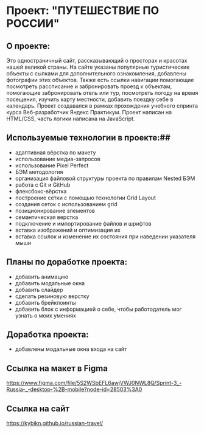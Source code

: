# Проект: "ПУТЕШЕСТВИЕ ПО РОССИИ"

## О проекте: ##
Это одностраничный сайт, рассказывающий о просторах и красотах нашей великой страны. На сайте указаны популярные туристические объекты с сылками для дополнительного ознакомления, добавлены фотографии этих объектов. Также есть ссылки навигации помогающие посмотреть рассписание и забронировать проезд к объектам, помогающие забронировать отель или тур, посмотреть погоду на время посещения, изучить карту местности, добавить поездку себе в календарь.
Проект создавался в рамках прохождения учебного спринта курса Веб-разработчик Яндекс Практикум. Проект написан на HTML/CSS, часть логики написана на JavaScript.<br>

## Используемые технологии в проекте:##
* aдаптивная вёрстка по макету<br>
* использование медиа-запросов<br>
* использование Pixel Perfect<br>
* БЭМ методология<br>
* организация файловой структуры проекта по правилам Nested БЭМ<br>
* работа с Git и GitHub<br>
* флексбокс-вёрстка<br>
* построение сетки с помощью технологии Grid Layout<br>
* создания сеток с использованием grid<br>
* позиционирование элементов<br>
* семантическая верстка<br>
* подключение и импортирование файлов и шрифтов<br>
* вставка изображений и оптимизация их<br>
* вставка ссылок и изменение их состояния при наведении указателя мыши<br>

## Планы по доработке проекта: ##
* добавить анимацию<br>
* добавить модальные окна<br>
* добавить слайдер<br>
* сделать резиновую верстку<br>
* добавить брейкпоинты<br>
* добавить блок с информацией о себе, чтобы работодатель мог узнать о моих умениях<br>


## Доработка проекта: ##
* добавлены модальные окна входа на сайт<br>

## Ссылка на макет в Figma ##
https://www.figma.com/file/5S2WSbEFL6awjVWJ0NWL8Q/Sprint-3_-Russia-_-desktop-%2B-mobile?node-id=28503%3A0

## Ссылка на сайт ##
https://kybikn.github.io/russian-travel/
